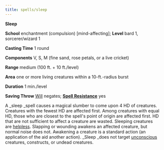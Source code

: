 ```yaml
---
title: spells/sleep
---
```

 **Sleep**

**School** enchantment (compulsion) [mind-affecting]; **Level** bard 1, sorcerer/wizard 1

**Casting Time** 1 round

**Components** V, S, M (fine sand, rose petals, or a live cricket)

**Range** medium (100 ft. + 10 ft./level)

**Area** one or more living creatures within a 10-ft.-radius burst

**Duration** 1 min./level

**Saving Throw** [Will](../combat#_will) negates; **[Spell Resistance](../glossary#_spell-resistance)** yes

A _sleep _spell causes a magical slumber to come upon 4 HD of creatures. Creatures with the fewest HD are affected first. Among creatures with equal HD, those who are closest to the spell's point of origin are affected first. HD that are not sufficient to affect a creature are wasted. Sleeping creatures are [helpless](../glossary#_helpless). Slapping or wounding awakens an affected creature, but normal noise does not. Awakening a creature is a standard action (an application of the aid another action). _Sleep _does not target [unconscious](../glossary#_unconscious) creatures, constructs, or undead creatures.

